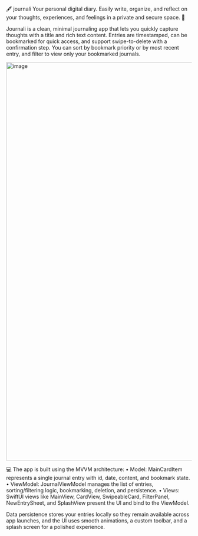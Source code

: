 🖋️ journali 
Your personal digital diary. Easily write, organize, and reflect on your thoughts, experiences, and feelings in a private and secure space. 📓

Journali is a clean, minimal journaling app that lets you quickly capture thoughts with a title and rich text content. Entries are timestamped, can be bookmarked for quick access, and support swipe-to-delete with a confirmation step. You can sort by bookmark priority or by most recent entry, and filter to view only your bookmarked journals.



<img width="1080" height="1080" alt="image" src="https://github.com/user-attachments/assets/4d6f197e-30b9-4404-bfea-d5bc73965b0d" />




💻 The app is built using the MVVM architecture:
• Model: MainCardItem represents a single journal entry with id, date, content, and bookmark state.
• ViewModel: JournalViewModel manages the list of entries, sorting/filtering logic, bookmarking, deletion, and persistence.
• Views: SwiftUI views like MainView, CardView, SwipeableCard, FilterPanel, NewEntrySheet, and SplashView present the UI and bind to the ViewModel.

Data persistence stores your entries locally so they remain available across app launches, and the UI uses smooth animations, a custom toolbar, and a splash screen for a polished experience.
